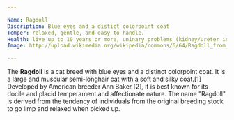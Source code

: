 ```yaml
---

Name: Ragdoll
Discription: Blue eyes and a distict colorpoint coat 
Temper: relaxed, gentle, and easy to handle.
Health: live up to 10 years or more, uninary problems (kidney/ureter issues)
Image: http://upload.wikimedia.org/wikipedia/commons/6/64/Ragdoll_from_Gatil_Ragbelas.jpg

---
```


The **Ragdoll** is a cat breed with blue eyes and a distinct colorpoint coat. It is a large and muscular semi-longhair cat with a soft and silky coat.[1] Developed by American breeder Ann Baker [2], it is best known for its docile and placid temperament and affectionate nature. The name "Ragdoll" is derived from the tendency of individuals from the original breeding stock to go limp and relaxed when picked up.